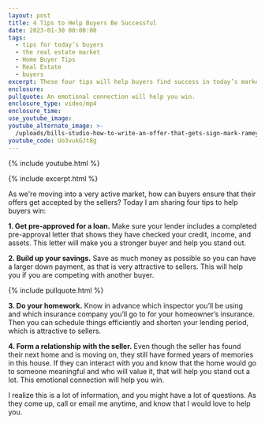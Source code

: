 ```yaml
---
layout: post
title: 4 Tips to Help Buyers Be Successful
date: 2023-01-30 00:00:00
tags:
  - tips for today’s buyers
  - the real estate market
  - Home Buyer Tips
  - Real Estate
  - buyers
excerpt: These four tips will help buyers find success in today’s market.
enclosure:
pullquote: An emotional connection will help you win.
enclosure_type: video/mp4
enclosure_time:
use_youtube_image:
youtube_alternate_image: >-
  /uploads/bills-studio-how-to-write-an-offer-that-gets-sign-mark-ramey-pyqy9y1s5-cfr-synced-2023-jan-11-1702pm-utc-riverside-mp4-00-00-35-21-still001.jpg
youtube_code: Uo3vukGJt8g
---
```

{% include youtube.html %}

{% include excerpt.html %}

As we're moving into a very active market, how can buyers ensure that their offers get accepted by the sellers? Today I am sharing four tips to help buyers win:&nbsp;

**1\. Get pre-approved for a loan.** Make sure your lender includes a completed pre-approval letter that shows they have checked your credit, income, and assets. This letter will make you a stronger buyer and help you stand out.&nbsp;

**2\. Build up your savings.** Save as much money as possible so you can have a larger down payment, as that is very attractive to sellers. This will help you if you are competing with another buyer.

{% include pullquote.html %}

**3\. Do your homework.** Know in advance which inspector you’ll be using and which insurance company you’ll go to for your homeowner’s insurance. Then you can schedule things efficiently and shorten your lending period, which is attractive to sellers.&nbsp;

**4\. Form a relationship with the seller.** Even though the seller has found their next home and is moving on, they still have formed years of memories in this house. If they can interact with you and know that the home would go to someone meaningful and who will value it, that will help you stand out a lot. This emotional connection will help you win.&nbsp;

I realize this is a lot of information, and you might have a lot of questions. As they come up, call or email me anytime, and know that I would love to help you.&nbsp;